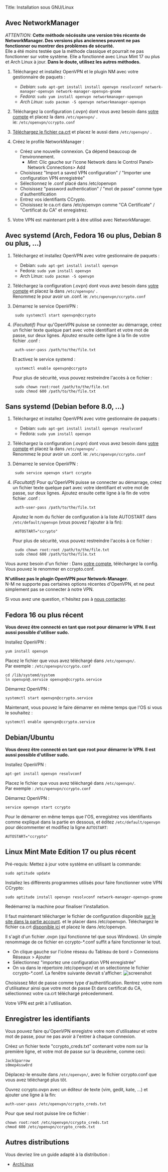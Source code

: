 Title: Installation sous GNU/Linux

Avec NetworkManager
-------------------

*ATTENTION*: **Cette méthode nécéssite une version très récente de NetworkManager.
Des versions plus anciennes peuvent ne pas fonctionner ou montrer des problèmes
de sécurité.**  
Elle a été moins testée que la méthode classique et pourrait ne pas fonctionner
sur votre système.
Elle a fonctionné avec Linux Mint 17 ou plus et Arch Linux à jour.
**Dans le doute, utilisez les autres méthodes.**

1. Téléchargez et installez OpenVPN et le plugin NM avec votre gestionnaire de paquets :

    - *Debian*: `sudo apt-get install install openvpn resolvconf network-manager-openvpn network-manager-openvpn-gnome`
    - *Fedora*: `sudo yum install openvpn networkmanager-openvpn`
    - *Arch Linux*: `sudo pacman -S openvpn networkmanager-openvpn`

2. Téléchargez la configuration (.ovpn) dont vous avez besoin dans
    [votre compte](/account/config) et placez la dans `/etc/openvpn/` .  
    ie: `/etc/openvpn/ccrypto.conf`

2. [Téléchargez le fichier ca.crt](https://vpn.ccrypto.org/ca.crt) et placez le aussi dans `/etc/openvpn/` .

4. Créez le profile NetworkManager :

    - Créez une nouvelle connexion. Ça dépend beaucoup de l'environnement.
        - *Mint*: Clic gauche sur l'icone Network dans le Control Panel> Network Connections> Add
    - Choisissez "Import a saved VPN configuration" / "Importer une configuration VPN enregistrée"
    - Sélectionnez le .conf placé dans /etc/openvpn
    - Choisissez "password authentication" / "mot de passe" comme type d'authentification
    - Entrez vos identifiants CCrypto.
    - Choisissez le ca.crt dans /etc/openvpn comme "CA Certificate" / "Certificat du CA" et enregistrez.

5. Votre VPN est maintenant prêt à être utilisé avec NetworkManager.



Avec systemd (Arch, Fedora 16 ou plus, Debian 8 ou plus, ...)
------------

1. Téléchargez et installez OpenVPN avec votre gestionnaire de paquets :

    - Debian: `sudo apt-get install install openvpn`
    - Fedora: `sudo yum install openvpn`
    - Arch Linux: `sudo pacman -S openvpn`

2. Téléchargez la configuration (.ovpn) dont vous avez besoin dans
    [votre compte](/account/config) et placez la dans `/etc/openvpn/` .  
    Renommez le pour avoir un .conf.
    ie: `/etc/openvpn/ccrypto.conf`

3. Démarrez le service OpenVPN :

        sudo systemctl start openvpn@ccrypto

4. *(Facultatif)* Pour qu'OpenVPN puisse se connecter au démarrage,
    créez un fichier texte quelque part avec votre identifiant et votre
    mot de passe, sur deux lignes. Ajoutez ensuite cette ligne à la fin de
    votre fichier .conf :

        auth-user-pass /path/to/the/file.txt

    Et activez le service systemd :

        systemctl enable openvpn@ccrypto

    Pour plus de sécurité, vous pouvez restreindre l'accès à ce fichier :

        sudo chown root:root /path/to/the/file.txt
        sudo chmod 600 /path/to/the/file.txt


Sans systemd (Debian before 8.0, ...)
---------------

1. Téléchargez et installez OpenVPN avec votre gestionnaire de paquets :

    - Debian: `sudo apt-get install install openvpn resolvconf`
    - Fedora: `sudo yum install openvpn`

2. Téléchargez la configuration (.ovpn) dont vous avez besoin dans
    [votre compte](/account/config) et placez la dans `/etc/openvpn/` .  
    Renommez le pour avoir un .conf.
    ie: `/etc/openvpn/ccrypto.conf`

3. Démarrez le service OpenVPN :

        sudo service openvpn start ccrypto

4. *(Facultatif)* Pour qu'OpenVPN puisse se connecter au démarrage,
    créez un fichier texte quelque part avec votre identifiant et votre
    mot de passe, sur deux lignes. Ajoutez ensuite cette ligne à la fin de
    votre fichier .conf :

        auth-user-pass /path/to/the/file.txt

    Ajoutez le nom du fichier de configuration à la liste AUTOSTART dans `/etc/default/openvpn` (vous pouvez l'ajouter à la fin):

        AUTOSTART="ccrypto"

    Pour plus de sécurité, vous pouvez restreindre l'accès à ce fichier :

        sudo chown root:root /path/to/the/file.txt
        sudo chmod 600 /path/to/the/file.txt


























Vous aurez besoin d'un fichier : Dans [votre compte](/account/), téléchargez
la config. Vous pouvez le renommer en ccrypto.conf.

**N'utilisez pas le plugin OpenVPN pour Network-Manager.**  
N-M ne supporte pas certaines options récentes d'OpenVPN, et ne peut simplement
pas se connecter à notre VPN.

Si vous avez une question, n'hésitez pas à [nous contacter](/page/help).


Fedora 16 ou plus récent
------------------------
**Vous devez être connecté en tant que root pour démarrer le VPN.
Il est aussi possible d'utiliser sudo.**  

Installez OpenVPN :

    yum install openvpn

Placez le fichier que vous avez téléchargé dans `/etc/openvpn/`.  
Par exemple : `/etc/openvpn/ccrypto.conf`

    cd /lib/systemd/system
    ln openvpn@.service openvpn@ccrypto.service

Démarrez OpenVPN :

    systemctl start openvpn@ccrypto.service

Maintenant, vous pouvez le faire démarrer en même temps que l'OS
si vous le souhaitez :

    systemctl enable openvpn@ccrypto.service


Debian/Ubuntu
-------------
**Vous devez être connecté en tant que root pour démarrer le VPN.
Il est aussi possible d'utiliser sudo.**  

Installez OpenVPN :

    apt-get install openvpn resolvconf

Placez le fichier que vous avez téléchargé dans `/etc/openvpn/`.  
Par exemple : `/etc/openvpn/ccrypto.conf`

Démarrez OpenVPN :

    service openvpn start ccrypto

Pour le démarrer en même temps que l'OS, enregistrez vos identifiants comme
expliqué dans la partie en dessous, et éditez `/etc/default/openvpn` pour
décommenter et modifiez la ligne `AUTOSTART`:

    AUTOSTART="ccrypto"
    
Linux Mint Mate Edition 17 ou plus récent
-------------

Pré-requis: Mettez à jour votre système en utilisant la commande:

```
sudo aptitude update
```

Installez les différents programmes utilisés pour faire fonctionner votre VPN CCrypto:

```
sudo aptitude install openvpn resolvconf network-manager-openvpn-gnome
```

Redémarrez la machine pour finaliser l'installation.

Il faut maintenant télécharger le fichier de configuration disponible [sur le site dans la partie account](https://vpn.ccrypto.org/account/).
et le placer dans /etc/openvpn. Téléchargez le fichier ca.crt [disponible ici](https://vpn.ccrypto.org/ca.crt) et placez le dans /etc/openvpn.

Il s'agit d'un fichier .ovpn (qui fonctionne tel que sous Windows). Un simple renommage de ce fichier en ccrypto-*.conf suffit a faire fonctionner le tout.

- On clique gauche sur l'icône réseau du Tableau de bord > Connexions Réseaux > Ajouter
- Sélectionnez "importez une configuration VPN enregistrée"
- On va dans le répertoire /etc/openvpn/ et on sélectionne le fichier ccrypto-*.conf.
La fenêtre suivante devrait s'afficher: ![screenshot](http://i.imgur.com/HcdRwgP.png)

Choisissez Mot de passe comme type d'authentification. Rentrez votre nom d'utilisateur ainsi que votre mot de passe
Et dans certificat du CA, sélectionnez  votre ca.crt téléchargé précedemment.

Votre VPN est prêt à l'utilisation.

Enregistrer les identifiants
----------------------------
Vous pouvez faire qu'OpenVPN enregistre votre nom d'utilisateur et votre mot de
passe, pour ne pas avoir à l'entrer à chaque connexion.

Créez un fichier texte "ccrypto_creds.txt" contenant votre nom sur la
première ligne, et votre mot de passe sur la deuxième, comme ceci:

    JackSparrow
    s0mep4ssw0rd

Déplacez-le ensuite dans `/etc/openvpn/`, avec le fichier
ccrypto.conf que vous avez téléchargé plus tôt.

Ouvrez ccrypto.ovpn avec un éditeur de texte (vim, gedit, kate, ...)
et ajouter une ligne à la fin:

    auth-user-pass /etc/openvpn/ccrypto_creds.txt

Pour que seul root puisse lire ce fichier :

    chown root:root /etc/openvpn/ccrypto_creds.txt
    chmod 600 /etc/openvpn/ccrypto_creds.txt

Autres distributions
--------------------

Vous devriez lire un guide adapté à la distribution :

* <a href="https://wiki.archlinux.org/index.php/OpenVPN">ArchLinux</a>

